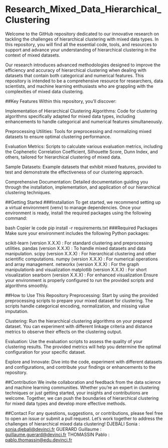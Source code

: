 # Research_Mixed_Data_Hierarchical_Clustering

Welcome to the GitHub repository dedicated to our innovative research on tackling the challenges of hierarchical clustering with mixed data types. In this repository, you will find all the essential code, tools, and resources to support and advance your understanding of hierarchical clustering in the context of mixed datasets.

Our research introduces advanced methodologies designed to improve the efficiency and accuracy of hierarchical clustering when dealing with datasets that contain both categorical and numerical features. This repository is intended to be a comprehensive resource for researchers, data scientists, and machine learning enthusiasts who are grappling with the complexities of mixed data clustering.

##Key Features
Within this repository, you’ll discover:

Implementation of Hierarchical Clustering Algorithms: Code for clustering algorithms specifically adapted for mixed data types, including enhancements to handle categorical and numerical features simultaneously.

Preprocessing Utilities: Tools for preprocessing and normalizing mixed datasets to ensure optimal clustering performance.

Evaluation Metrics: Scripts to calculate various evaluation metrics, including the Cophenetic Correlation Coefficient, Silhouette Score, Dunn Index, and others, tailored for hierarchical clustering of mixed data.

Sample Datasets: Example datasets that exhibit mixed features, provided to test and demonstrate the effectiveness of our clustering approach.

Comprehensive Documentation: Detailed documentation guiding you through the installation, implementation, and application of our hierarchical clustering techniques.

##Getting Started
###Installation
To get started, we recommend setting up a virtual environment (venv) to manage dependencies. Once your environment is ready, install the required packages using the following command:

bash
Copier le code
pip install -r requirements.txt
###Required Packages
Make sure your environment includes the following Python packages:

scikit-learn (version X.X.X) : For standard clustering and preprocessing utilities.
pandas (version X.X.X) : To handle mixed datasets and data manipulation.
scipy (version X.X.X) : For hierarchical clustering and other scientific computations.
numpy (version X.X.X) : For numerical operations and array management.
networkx (version X.X.X) : For the graph manipulationb and visualization
matplotlib (version X.X.X) : For short visualization
searborn (version X.X.X) : For enhanced visualization
Ensure your environment is properly configured to run the provided scripts and algorithms smoothly.

##How to Use This Repository
Preprocessing: Start by using the provided preprocessing scripts to prepare your mixed dataset for clustering. The scripts handle categorical encoding, normalization, and missing value imputation.

Clustering: Run the hierarchical clustering algorithms on your prepared dataset. You can experiment with different linkage criteria and distance metrics to observe their effects on the clustering output.

Evaluation: Use the evaluation scripts to assess the quality of your clustering results. The provided metrics will help you determine the optimal configuration for your specific dataset.

Explore and Innovate: Dive into the code, experiment with different datasets and configurations, and contribute your findings or enhancements to the repository.

##Contribution
We invite collaboration and feedback from the data science and machine learning communities. Whether you’re an expert in clustering techniques or just getting started, your insights and contributions are welcome. Together, we can push the boundaries of hierarchical clustering for mixed data types and develop more effective methods.



##Contact
For any questions, suggestions, or contributions, please feel free to open an issue or submit a pull request. Let’s work together to address the challenges of hierarchical mixed data clustering!
DJEBALI Sonia : sonia.djebali@devinci.fr
GUERARD Guillaume : guillaume.guerard@devinci.fr
THOMASSIN Pablo : pablo.thomassin@edu.devinci.fr
